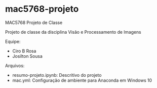 # mac5768-projeto
MAC5768 Projeto de Classe

Projeto de classe da disciplina Visão e Processamento de Imagens

Equipe:
- Ciro B Rosa
- Josilton Sousa

Arquivos:
- resumo-projeto.ipynb: Descritivo do projeto
- mac.yml: Configuração de ambiente para Anaconda em Windows 10
